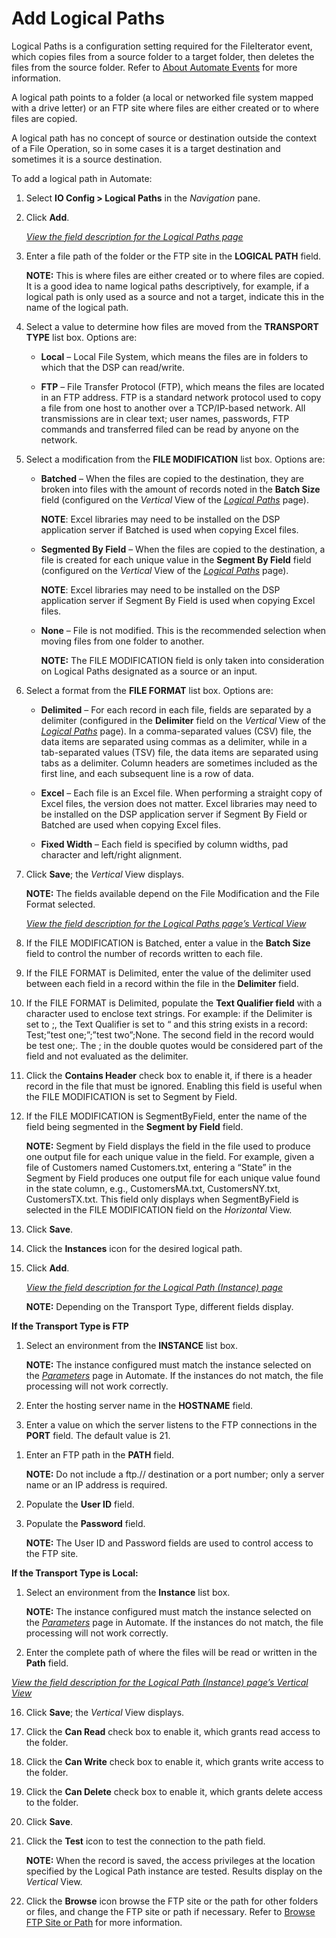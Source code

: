 # Add Logical Paths

Logical Paths is a configuration setting required for the FileIterator
event, which copies files from a source folder to a target folder, then
deletes the files from the source folder. Refer to [About Automate
Events](About_Automate_Events.htm) for more information.

A logical path points to a folder (a local or networked file system
mapped with a drive letter) or an FTP site where files are either
created or to where files are copied.

A logical path has no concept of source or destination outside the
context of a File Operation, so in some cases it is a target destination
and sometimes it is a source destination.

To add a logical path in Automate:

1.  Select **IO Config \> Logical Paths** in the *Navigation* pane.

2.  Click **Add**.
    
    *[View the field description for the Logical Paths
    page](../Page_Desc/Logical_Paths.htm)*

3.  Enter a file path of the folder or the FTP site in the **LOGICAL
    PATH** field.
    
    **NOTE:** This is where files are either created or to where files
    are copied. It is a good idea to name logical paths descriptively,
    for example, if a logical path is only used as a source and not a
    target, indicate this in the name of the logical path.

4.  Select a value to determine how files are moved from the **TRANSPORT
    TYPE** list box. Options are:
    
      - **Local** – Local File System, which means the files are in
        folders to which that the DSP can read/write.
    
      - **FTP** – File Transfer Protocol (FTP), which means the files
        are located in an FTP address. FTP is a standard network
        protocol used to copy a file from one host to another over a
        TCP/IP-based network. All transmissions are in clear text; user
        names, passwords, FTP commands and transferred filed can be read
        by anyone on the network.

5.  Select a modification from the **FILE MODIFICATION** list box.
    Options are:
    
      - **Batched** – When the files are copied to the destination, they
        are broken into files with the amount of records noted in the
        **Batch Size** field (configured on the *Vertical* View of the
        [*Logical Paths*](../Page_Desc/Logical_Paths.htm#LogicalPathsV)
        page).
        
        **NOTE**: Excel libraries may need to be installed on the DSP
        application server if Batched is used when copying Excel files.
    
      - **Segmented By Field** – When the files are copied to the
        destination, a file is created for each unique value in the
        **Segment By Field** field (configured on the *Vertical* View of
        the *[Logical
        Paths](../Page_Desc/Logical_Paths.htm#LogicalPathsV)* page).
        
        **NOTE**: Excel libraries may need to be installed on the DSP
        application server if Segment By Field is used when copying
        Excel files.
    
      - **None** – File is not modified. This is the recommended
        selection when moving files from one folder to another.
        
        **NOTE:** The FILE MODIFICATION field is only taken into
        consideration on Logical Paths designated as a source or an
        input.

6.  Select a format from the **FILE FORMAT** list box. Options are:
    
      - **Delimited** – For each record in each file, fields are
        separated by a delimiter (configured in the **Delimiter** field
        on the *Vertical* View of the *[Logical
        Paths](../Page_Desc/Logical_Paths.htm#LogicalPathsV)* page). In
        a comma-separated values (CSV) file, the data items are
        separated using commas as a delimiter, while in a tab-separated
        values (TSV) file, the data items are separated using tabs as a
        delimiter. Column headers are sometimes included as the first
        line, and each subsequent line is a row of data.
    
      - **Excel** – Each file is an Excel file. When performing a
        straight copy of Excel files, the version does not matter. Excel
        libraries may need to be installed on the DSP application server
        if Segment By Field or Batched are used when copying Excel
        files.
    
      - **Fixed Width** – Each field is specified by column widths, pad
        character and left/right alignment.

7.  Click **Save**; the *Vertical* View displays.
    
    **NOTE:** The fields available depend on the File Modification and
    the File Format selected.
    
    *[View the field description for the Logical Paths page’s Vertical
    View](../Page_Desc/Logical_Paths.htm#LogicalPathsV)*

8.  If the FILE MODIFICATION is Batched, enter a value in the **Batch
    Size** field to control the number of records written to each file.

9.  If the FILE FORMAT is Delimited, enter the value of the delimiter
    used between each field in a record within the file in the
    **Delimiter** field.

10. If the FILE FORMAT is Delimited, populate the **Text Qualifier
    field** with a character used to enclose text strings. For example:
    if the Delimiter is set to ;, the Text Qualifier is set to “ and
    this string exists in a record: Test;”test one;”;”test two”;None.
    The second field in the record would be test one;. The ; in the
    double quotes would be considered part of the field and not
    evaluated as the delimiter.

11. Click the **Contains Header** check box to enable it, if there is a
    header record in the file that must be ignored. Enabling this field
    is useful when the FILE MODIFICATION is set to Segment by Field.

12. If the FILE MODIFICATION is SegmentByField, enter the name of the
    field being segmented in the **Segment by Field** field.
    
    **NOTE:** Segment by Field displays the field in the file used to
    produce one output file for each unique value in the field. For
    example, given a file of Customers named Customers.txt, entering a
    “State” in the Segment by Field produces one output file for each
    unique value found in the state column, e.g., CustomersMA.txt,
    CustomersNY.txt, CustomersTX.txt. This field only displays when
    SegmentByField is selected in the FILE MODIFICATION field on the
    *Horizontal* View.

13. Click **Save**.

14. Click the **Instances** icon for the desired logical path.

15. Click **Add**.
    
    *[View the field description for the Logical Path (Instance)
    page](../Page_Desc/Logical_Path_Instance.htm)*
    
    **NOTE:** Depending on the Transport Type, different fields display.

**If the Transport Type is FTP**

1.  Select an environment from the **INSTANCE** list box.
    
    **NOTE:** The instance configured must match the instance selected
    on the *[Parameters](../Page_Desc/Parameters.htm)* page in Automate.
    If the instances do not match, the file processing will not work
    correctly.

2.  Enter the hosting server name in the **HOSTNAME** field.

3.  Enter a value on which the server listens to the FTP connections in
    the **PORT** field. The default value is 21.

<!-- end list -->

1.  Enter an FTP path in the **PATH** field.
    
    **NOTE:** Do not include a ftp.// destination or a port number; only
    a server name or an IP address is required.

2.  Populate the **User ID** field.

3.  Populate the **Password** field.
    
    **NOTE:** The User ID and Password fields are used to control access
    to the FTP site.

**If the Transport Type is Local:**

1.  Select an environment from the **Instance** list box.
    
    **NOTE:** The instance configured must match the instance selected
    on the *[Parameters](../Page_Desc/Parameters.htm)* page in Automate.
    If the instances do not match, the file processing will not work
    correctly.

2.  Enter the complete path of where the files will be read or written
    in the **Path** field.

*[View the field description for the Logical Path (Instance) page’s
Vertical
View](../Page_Desc/Logical_Path_Instance.htm#LogicalPathInstanceV)*

16. Click **Save**; the *Vertical* View displays.

17. Click the **Can Read** check box to enable it, which grants read
    access to the folder.

18. Click the **Can Write** check box to enable it, which grants write
    access to the folder.

19. Click the **Can Delete** check box to enable it, which grants delete
    access to the folder.

20. Click **Save**.

21. Click the **Test** icon to test the connection to the path field.
    
    **NOTE:** When the record is saved, the access privileges at the
    location specified by the Logical Path instance are tested. Results
    display on the *Vertical* View.

22. Click the **Browse** icon browse the FTP site or the path for other
    folders or files, and change the FTP site or path if necessary.
    Refer to [Browse FTP Site or Path](Browse_FTP_Site_or_Path.htm) for
    more information.
